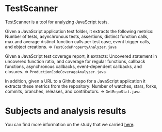 TestScanner
======

TestScanner is a tool for analyzing JavaScript tests. 

Given a JavaScript application test folder, it extracts the following metrics: Number of tests, asynchronous tests, assertions, distinct function calls, max and average distinct function calls per test case, event trigger calls, and object creations. => `TestCodePropertyAnalyzer.java`

Given a JavaScript test coverage report, it extracts: Uncovered statement in uncovered function ratio, and coverage for regular functions, callback functions, asynchronous callbacks, event-dependent callbacks, and closures. => `ProductionCodeCoverageAnalyzer.java`

In addition, given a URL to a Github repo for a JavaScript application it extracts these metrics from the repository: Number of watches, stars, forks, commits, branches, releases, and contributors. => `GetRepoStat.java`


Subjects and analysis results
======

You can find more information on the study that we carried [here](http://www.ece.ubc.ca/~aminmf/js_test_study.html).
